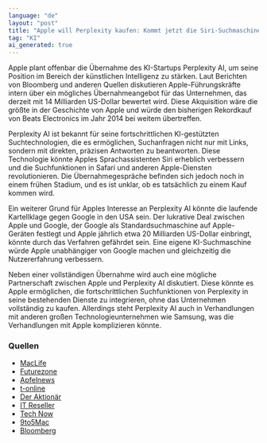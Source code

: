 ```yaml
---
language: "de"
layout: "post"
title: "Apple will Perplexity kaufen: Kommt jetzt die Siri-Suchmaschine?"
tag: "KI"
ai_generated: true
---
```


Apple plant offenbar die Übernahme des KI-Startups Perplexity AI, um seine Position im Bereich der künstlichen Intelligenz zu stärken. Laut Berichten von Bloomberg und anderen Quellen diskutieren Apple-Führungskräfte intern über ein mögliches Übernahmeangebot für das Unternehmen, das derzeit mit 14 Milliarden US-Dollar bewertet wird. Diese Akquisition wäre die größte in der Geschichte von Apple und würde den bisherigen Rekordkauf von Beats Electronics im Jahr 2014 bei weitem übertreffen.

<!--more-->

Perplexity AI ist bekannt für seine fortschrittlichen KI-gestützten Suchtechnologien, die es ermöglichen, Suchanfragen nicht nur mit Links, sondern mit direkten, präzisen Antworten zu beantworten. Diese Technologie könnte Apples Sprachassistenten Siri erheblich verbessern und die Suchfunktionen in Safari und anderen Apple-Diensten revolutionieren. Die Übernahmegespräche befinden sich jedoch noch in einem frühen Stadium, und es ist unklar, ob es tatsächlich zu einem Kauf kommen wird.

Ein weiterer Grund für Apples Interesse an Perplexity AI könnte die laufende Kartellklage gegen Google in den USA sein. Der lukrative Deal zwischen Apple und Google, der Google als Standardsuchmaschine auf Apple-Geräten festlegt und Apple jährlich etwa 20 Milliarden US-Dollar einbringt, könnte durch das Verfahren gefährdet sein. Eine eigene KI-Suchmaschine würde Apple unabhängiger von Google machen und gleichzeitig die Nutzererfahrung verbessern.

Neben einer vollständigen Übernahme wird auch eine mögliche Partnerschaft zwischen Apple und Perplexity AI diskutiert. Diese könnte es Apple ermöglichen, die fortschrittlichen Suchfunktionen von Perplexity in seine bestehenden Dienste zu integrieren, ohne das Unternehmen vollständig zu kaufen. Allerdings steht Perplexity AI auch in Verhandlungen mit anderen großen Technologieunternehmen wie Samsung, was die Verhandlungen mit Apple komplizieren könnte.

### Quellen
- [MacLife](https://www.maclife.de/news/apple-erwaegt-perplexity-ai-uebernahme-14-milliarden-dollar-100125830.html)
- [Futurezone](https://futurezone.at/b2b/apple-perplexity-kaufen-ai-ki-kuenstliche-intelligenz-apple-intelligence-uebernahme-iphone/403052144)
- [Apfelnews](https://www.apfelnews.de/2025/06/21/apple-wollte-ki-suchmaschine-perplexity-kaufen/)
- [t-online](https://www.t-online.de/digital/aktuelles/id_100787716/apple-an-ki-start-up-perplexity-interessiert-uebernahmegespraeche-laufen.html)
- [Der Aktionär](https://www.deraktionaer.de/artikel/aktien/apple-milliarden-deal-fuer-perplexity-ai-im-visier-20382093.html)
- [IT Reseller](https://www.itreseller.ch/artikel/103439/Apple_will_Perplexity_AI_uebernehmen_-_oder_als_Partner.html)
- [Tech Now](https://tech-now.io/blog/warum-apple-und-meta-perplexity-ai-aufkaufen-wollen)
- [9to5Mac](https://9to5mac.com/2025/06/20/report-apple-held-internal-talks-about-acquiring-perplexity/)
- [Bloomberg](https://www.bloomberg.com/news/articles/2025-06-20/apple-executives-have-held-internal-talks-about-buying-ai-startup-perplexity)

